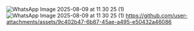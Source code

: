 ![WhatsApp Image 2025-08-09 at 11 30 25 (1)](https://github.com/user-attachments/assets/1dff2272-5257-401d-9949-a464d4abc742)
![WhatsApp Image 2025-08-09 at 11 30 25 (1)](https://github.com/user-attachments/assets/ec12a316-b3e7-44e5-929e-1be46daade76)
https://github.com/user-attachments/assets/9c402b47-6b87-45ae-a495-e50432a46086


